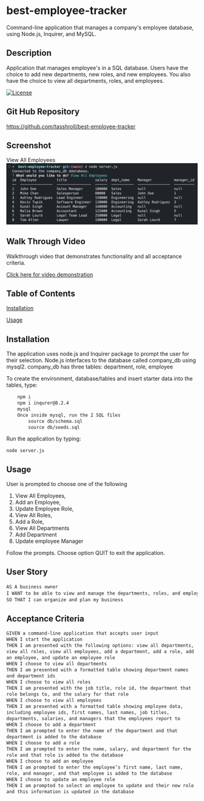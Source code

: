 # best-employee-tracker
Command-line application that manages a company's employee database, using Node.js, Inquirer, and MySQL.


## Description
 Application that manages employee's in a SQL database. Users have the choice to add new departments, new roles, and new employees. You also have the choice to view all departments, roles, and employees.

[![License](https://img.shields.io/badge/License-n/a-n/a.svg)](n/a)

## Git Hub Repository
https://github.com/tasshroll/best-employee-tracker

## Screenshot

View All Employees
![View All Employees](img/View-Employees.png)


## Walk Through Video
Walkthrough video that demonstrates functionality and all acceptance criteria.

[Click here for video demonstration](https://youtu.be/vosVMQ3ceyI)


## Table of Contents

[Installation](#installation)

[Usage](#usage)


## Installation
 The application uses node.js and Inquirer package to prompt the user for their selection. Node.js interfaces to the database called company_db using mysql2. company_db has three tables: department, role, employee

 To create the environment, database/tables and insert starter data into the tables, type: 
```
    npm i
    npm i inqurer@8.2.4
    mysql
    Once inside mysql, run the 2 SQL files
        source db/schema.sql
        source db/seeds.sql
```
 
 Run the application by typing:
 ```
 node server.js
 ```

## Usage

 User is prompted to choose one of the following
 1) View All Employees, 
 2) Add an Employee,
 3) Update Employee Role,
 4) View All Roles,
 5) Add a Role,
 6) View All Departments
 7) Add Department
 8) Update employee Manager

 Follow the prompts. Choose option QUIT to exit the application.

## User Story

```md
AS A business owner
I WANT to be able to view and manage the departments, roles, and employees in my company
SO THAT I can organize and plan my business
```

## Acceptance Criteria

```
GIVEN a command-line application that accepts user input
WHEN I start the application
THEN I am presented with the following options: view all departments, view all roles, view all employees, add a department, add a role, add an employee, and update an employee role
WHEN I choose to view all departments
THEN I am presented with a formatted table showing department names and department ids
WHEN I choose to view all roles
THEN I am presented with the job title, role id, the department that role belongs to, and the salary for that role
WHEN I choose to view all employees
THEN I am presented with a formatted table showing employee data, including employee ids, first names, last names, job titles, departments, salaries, and managers that the employees report to
WHEN I choose to add a department
THEN I am prompted to enter the name of the department and that department is added to the database
WHEN I choose to add a role
THEN I am prompted to enter the name, salary, and department for the role and that role is added to the database
WHEN I choose to add an employee
THEN I am prompted to enter the employee’s first name, last name, role, and manager, and that employee is added to the database
WHEN I choose to update an employee role
THEN I am prompted to select an employee to update and their new role and this information is updated in the database 
```
